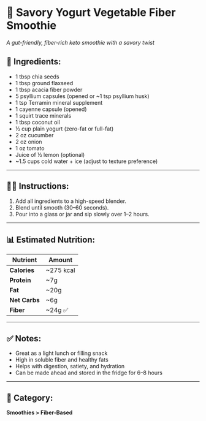 # 🥣 Savory Yogurt Vegetable Fiber Smoothie  
*A gut-friendly, fiber-rich keto smoothie with a savory twist*

## 🧾 Ingredients:
- 1 tbsp chia seeds  
- 1 tbsp ground flaxseed  
- 1 tbsp acacia fiber powder  
- 5 psyllium capsules (opened or ~1 tsp psyllium husk)  
- 1 tsp Terramin mineral supplement  
- 1 cayenne capsule (opened)  
- 1 squirt trace minerals  
- 1 tbsp coconut oil  
- ½ cup plain yogurt (zero-fat or full-fat)  
- 2 oz cucumber  
- 2 oz onion  
- 1 oz tomato  
- Juice of ½ lemon (optional)  
- ~1.5 cups cold water + ice (adjust to texture preference)

---

## 👨‍🍳 Instructions:
1. Add all ingredients to a high-speed blender.
2. Blend until smooth (30–60 seconds).
3. Pour into a glass or jar and sip slowly over 1–2 hours.

---

## 📊 Estimated Nutrition:

| Nutrient     | Amount        |
|--------------|---------------|
| **Calories** | ~275 kcal  
| **Protein**  | ~7g  
| **Fat**      | ~20g  
| **Net Carbs**| ~6g  
| **Fiber**    | ~24g ✅  

---

## ✅ Notes:
- Great as a light lunch or filling snack  
- High in soluble fiber and healthy fats  
- Helps with digestion, satiety, and hydration  
- Can be made ahead and stored in the fridge for 6–8 hours

---

## 📁 Category:
**Smoothies > Fiber-Based**
